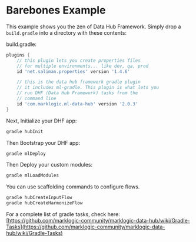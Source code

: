 # Barebones Example

This example shows you the zen of Data Hub Framework. Simply drop a `build.gradle` into a directory with these contents:

build.gradle:
```groovy
plugins {
    // this plugin lets you create properties files
    // for multiple environments... like dev, qa, prod
    id 'net.saliman.properties' version '1.4.6'

    // this is the data hub framework gradle plugin
    // it includes ml-gradle. This plugin is what lets you
    // run DHF (Data Hub Framework) tasks from the
    // command line
    id 'com.marklogic.ml-data-hub' version '2.0.3'
}
```

Next, Initialize your DHF app:

```bash
gradle hubInit
```

Then Bootstrap your DHF app:

```bash
gradle mlDeploy
```

Then Deploy your custom modules:

```bash
gradle mlLoadModules
```

You can use scaffolding commands to configure flows.

```bash
gradle hubCreateInputFlow
gradle hubCreateHarmonizeFlow
```
For a complete list of gradle tasks, check here: [https://github.com/marklogic-community/marklogic-data-hub/wiki/Gradle-Tasks](https://github.com/marklogic-community/marklogic-data-hub/wiki/Gradle-Tasks)
